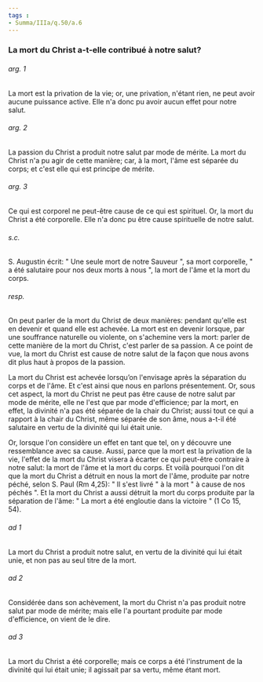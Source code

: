 ```yaml
---
tags : 
- Summa/IIIa/q.50/a.6
---
```


### La mort du Christ a-t-elle contribué à notre salut?

###### arg. 1
La mort est la privation de la vie; or, une privation, n'étant rien, ne peut avoir aucune puissance active. Elle n'a donc pu avoir aucun effet pour notre salut. 

###### arg. 2
La passion du Christ a produit notre salut par mode de mérite. La mort du Christ n'a pu agir de cette manière; car, à la mort, l'âme est séparée du corps; et c'est elle qui est principe de mérite. 

###### arg. 3
Ce qui est corporel ne peut-être cause de ce qui est spirituel. Or, la mort du Christ a été corporelle. Elle n'a donc pu être cause spirituelle de notre salut. 

###### s.c.
S. Augustin écrit: " Une seule mort de notre Sauveur ", sa mort corporelle, " a été salutaire pour nos deux morts à nous ", la mort de l'âme et la mort du corps. 

###### resp.
On peut parler de la mort du Christ de deux manières: pendant qu'elle est en devenir et quand elle est achevée. La mort est en devenir lorsque, par une souffrance naturelle ou violente, on s'achemine vers la mort: parler de cette manière de la mort du Christ, c'est parler de sa passion. A ce point de vue, la mort du Christ est cause de notre salut de la façon que nous avons dit plus haut à propos de la passion. 

La mort du Christ est achevée lorsqu’on l'envisage après la séparation du corps et de l'âme. Et c'est ainsi que nous en parlons présentement. Or, sous cet aspect, la mort du Christ ne peut pas être cause de notre salut par mode de mérite, elle ne l'est que par mode d'efficience; par la mort, en effet, la divinité n'a pas été séparée de la chair du Christ; aussi tout ce qui a rapport à la chair du Christ, même séparée de son âme, nous a-t-il été salutaire en vertu de la divinité qui lui était unie. 

Or, lorsque l'on considère un effet en tant que tel, on y découvre une ressemblance avec sa cause. Aussi, parce que la mort est la privation de la vie, l'effet de la mort du Christ visera à écarter ce qui peut-être contraire à notre salut: la mort de l'âme et la mort du corps. Et voilà pourquoi l'on dit que la mort du Christ a détruit en nous la mort de l'âme, produite par notre péché, selon S. Paul (Rm 4,25): " Il s'est livré " à la mort " à cause de nos péchés ". Et la mort du Christ a aussi détruit la mort du corps produite par la séparation de l'âme: " La mort a été engloutie dans la victoire " (1 Co 15, 54). 

###### ad 1
La mort du Christ a produit notre salut, en vertu de la divinité qui lui était unie, et non pas au seul titre de la mort. 

###### ad 2
Considérée dans son achèvement, la mort du Christ n'a pas produit notre salut par mode de mérite; mais elle l'a pourtant produite par mode d'efficience, on vient de le dire. 

###### ad 3
La mort du Christ a été corporelle; mais ce corps a été l'instrument de la divinité qui lui était unie; il agissait par sa vertu, même étant mort. 

